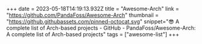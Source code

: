 +++
date = 2023-05-18T14:19:13.932Z
title = "Awesome-Arch"
link = "https://github.com/PandaFoss/Awesome-Arch"
thumbnail = "https://github.githubassets.com/pinned-octocat.svg"
snippet=":sunglasses: A complete list of Arch-based projects - GitHub - PandaFoss/Awesome-Arch: A complete list of Arch-based projects"
tags = ["awesome-list"]
+++
